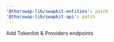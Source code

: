```yaml
---
'@thorswap-lib/swapkit-entities': patch
'@thorswap-lib/swapkit-api': patch
---
```


Add Tokenlist & Providers endpoints
